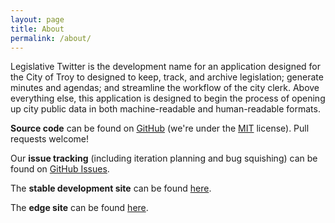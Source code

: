 ```yaml
---
layout: page
title: About
permalink: /about/
---
```


Legislative Twitter is the development name for an application designed for the
City of Troy to designed to keep, track, and archive legislation; generate minutes
and agendas; and streamline the workflow of the city clerk. Above everything
else, this application is designed to begin the process of opening up city public
data in both machine-readable and human-readable formats.



**Source code** can be found on [GitHub](http://github.com/leesharma/legislative-twitter) (we're under the [MIT](http://opensource.org/licenses/MIT) license). Pull requests welcome!

Our **issue tracking** (including iteration planning and bug squishing) can be found on [GitHub Issues](https://github.com/leesharma/legislative_twitter/issues).

The **stable development site** can be found [here](http://legislative-twitter.herokuapp.com).

The **edge site** can be found [here](http://legislative-twitter-dev.herokuapp.com).